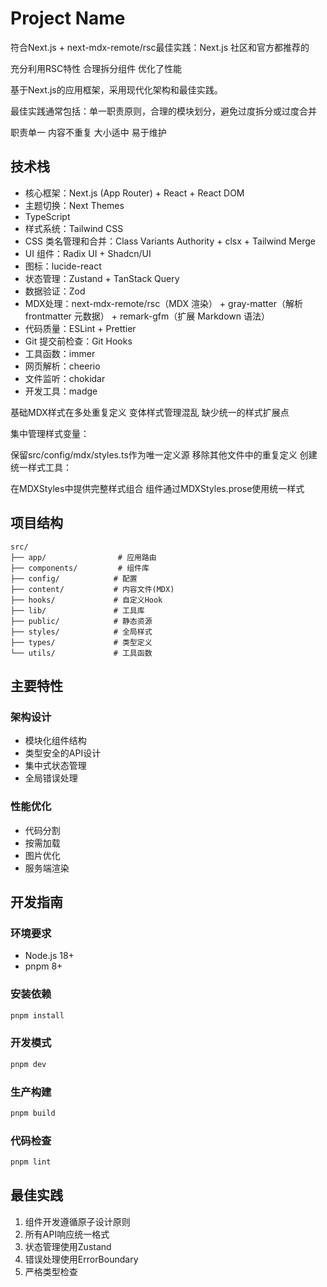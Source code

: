 # Project Name

符合Next.js + next-mdx-remote/rsc最佳实践：Next.js 社区和官方都推荐的

充分利用RSC特性
合理拆分组件
优化了性能

基于Next.js的应用框架，采用现代化架构和最佳实践。

最佳实践通常包括：单一职责原则，合理的模块划分，避免过度拆分或过度合并

职责单一
内容不重复
大小适中
易于维护

## 技术栈

- 核心框架：Next.js (App Router) + React + React DOM
- 主题切换：Next Themes
- TypeScript
- 样式系统：Tailwind CSS
- CSS 类名管理和合并：Class Variants Authority + clsx + Tailwind Merge
- UI 组件：Radix UI + Shadcn/UI
- 图标：lucide-react
- 状态管理：Zustand + TanStack Query
- 数据验证：Zod
- MDX处理：next-mdx-remote/rsc（MDX 渲染） + gray-matter（解析 frontmatter 元数据） + remark-gfm（扩展 Markdown 语法）
- 代码质量：ESLint + Prettier
- Git 提交前检查：Git Hooks
- 工具函数：immer
- 网页解析：cheerio
- 文件监听：chokidar
- 开发工具：madge

基础MDX样式在多处重复定义
变体样式管理混乱
缺少统一的样式扩展点

集中管理样式变量：

保留src/config/mdx/styles.ts作为唯一定义源
移除其他文件中的重复定义
创建统一样式工具：

在MDXStyles中提供完整样式组合
组件通过MDXStyles.prose使用统一样式

## 项目结构

```
src/
├── app/                # 应用路由
├── components/         # 组件库
├── config/            # 配置
├── content/           # 内容文件(MDX)
├── hooks/             # 自定义Hook
├── lib/               # 工具库
├── public/            # 静态资源
├── styles/            # 全局样式
├── types/             # 类型定义
└── utils/             # 工具函数
```

## 主要特性

### 架构设计

- 模块化组件结构
- 类型安全的API设计
- 集中式状态管理
- 全局错误处理

### 性能优化

- 代码分割
- 按需加载
- 图片优化
- 服务端渲染

## 开发指南

### 环境要求

- Node.js 18+
- pnpm 8+

### 安装依赖

```bash
pnpm install
```

### 开发模式

```bash
pnpm dev
```

### 生产构建

```bash
pnpm build
```

### 代码检查

```bash
pnpm lint
```

## 最佳实践

1. 组件开发遵循原子设计原则
2. 所有API响应统一格式
3. 状态管理使用Zustand
4. 错误处理使用ErrorBoundary
5. 严格类型检查
